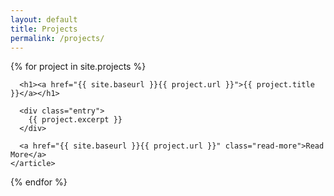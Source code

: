 ```yaml
---
layout: default
title: Projects
permalink: /projects/
---
```


<div class="projects">
  {% for project in site.projects %}
    <article class="project">

      <h1><a href="{{ site.baseurl }}{{ project.url }}">{{ project.title }}</a></h1>

      <div class="entry">
        {{ project.excerpt }}
      </div>

      <a href="{{ site.baseurl }}{{ project.url }}" class="read-more">Read More</a>
    </article>
  {% endfor %}
</div>
